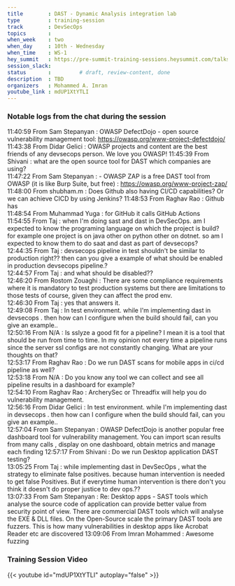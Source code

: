 ```yaml
---
title        : DAST - Dynamic Analysis integration lab
type         : training-session
track        : DevSecOps
topics       : 
when_week    : two
when_day     : 10th - Wednesday
when_time    : WS-1
hey_summit   : https://pre-summit-training-sessions.heysummit.com/talks/dast-dynamic-analysis-integration-lab/
session_slack:
status       :         # draft, review-content, done
description  : TBD
organizers   : Mohammed A. Imran
youtube_link : mdUP1XtYTLI
---
```



### Notable logs from the chat during the session 

11:40:59	 From Sam Stepanyan : OWASP DefectDojo - open source vulnerability management tool:  https://owasp.org/www-project-defectdojo/     \
11:43:38	 From Didar Gelici : OWASP projects and content are the best friends of any devsecops person. We love you OWASP!
11:45:39	 From Shivani : what are the open source tool for DAST which companies are using?   \
11:47:22	 From Sam Stepanyan :  - OWASP ZAP is a free DAST tool from OWASP (it is like Burp Suite, but free) : https://owasp.org/www-project-zap/   \
11:48:00	 From shubham.m : Does Github also having CI/CD capabilities? Or we can achieve CICD by using Jenkins?
11:48:53	 From Raghav Rao : Github has    \
11:48:54	 From Muhammad Yuga : for GitHub it calls GitHub Actions      \
11:54:55	 From Taj : when I'm doing sast and dast in DevSecOps. am I expected to know the programing language on which the project is build? for example one project is on java other on python other on  dotnet. so am I expected to know them to do saat and dast as part of devsecops?   \
12:44:35	 From Taj : devsecops pipeline in test shouldn't be similar to production right?? then can you give a example of what should be enabled in production devsecops pipeline.?   \
12:44:57	 From Taj : and what should be disabled??   \
12:46:20	 From Rostom Zouaghi : There are some compliance requirements where it is mandatory to test production systems but there are limitations to those tests of course, given they can affect the prod env.   \
12:46:30	 From Taj : yes that answers it.   \
12:49:08	 From Taj : In test environment. while I'm implementing dast in devsecops . then how can I configure when the build should fail, can you give an example..   \
12:50:16	 From N/A : Is sslyze a good fit for a pipeline? I mean it is a tool that should be run from time to time. In my opinion not every time a pipeline runs since the server ssl configs are not constantly changing. What are your thoughts on that?  \
12:53:17	 From Raghav Rao : Do we run DAST scans for mobile apps in ci/cd pipeline as well?   \
12:53:18	 From N/A : Do you know any tool we can collect and see all pipeline results in a dashboard for example?  \
12:54:10	 From Raghav Rao : ArcherySec or Threadfix will help you do vulnerability management.  \
12:56:16	 From Didar Gelici : In test environment. while I'm implementing dast in devsecops . then how can I configure when the build should fail, can you give an example..   \
12:57:04	 From Sam Stepanyan : OWASP DefectDojo is another popular free dashboard tool for vulnerability management. You can import scan results from many calls , display on one dashboard, obtain metrics and manage each finding
12:57:17	 From Shivani : Do we run Desktop application DAST testing?   \
13:05:25	 From Taj : while implementing dast in DevSecOps , what the strategy to eliminate false positives. because human intervention is needed to get false Positives. But if everytime human intervention is there don't you think it doesn't do proper justice to dev ops.??   \
13:07:33	 From Sam Stepanyan : Re: Desktop apps - SAST tools which analyse the source code of application can provide better value from security point of view. There are commercial DAST tools which will analyse the EXE & DLL files. On the Open-Source scale the primary DAST tools are fuzzers. This is how many vulnerabilities in desktop apps like Acrobat Reader etc are discovered
13:09:06	 From Imran Mohammed : Awesome fuzzing

### Training Session Video

{{< youtube id="mdUP1XtYTLI" autoplay="false" >}} 